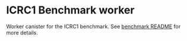 # ICRC1 Benchmark worker

Worker canister for the ICRC1 benchmark.
See [benchmark README](../README.md) for more details.